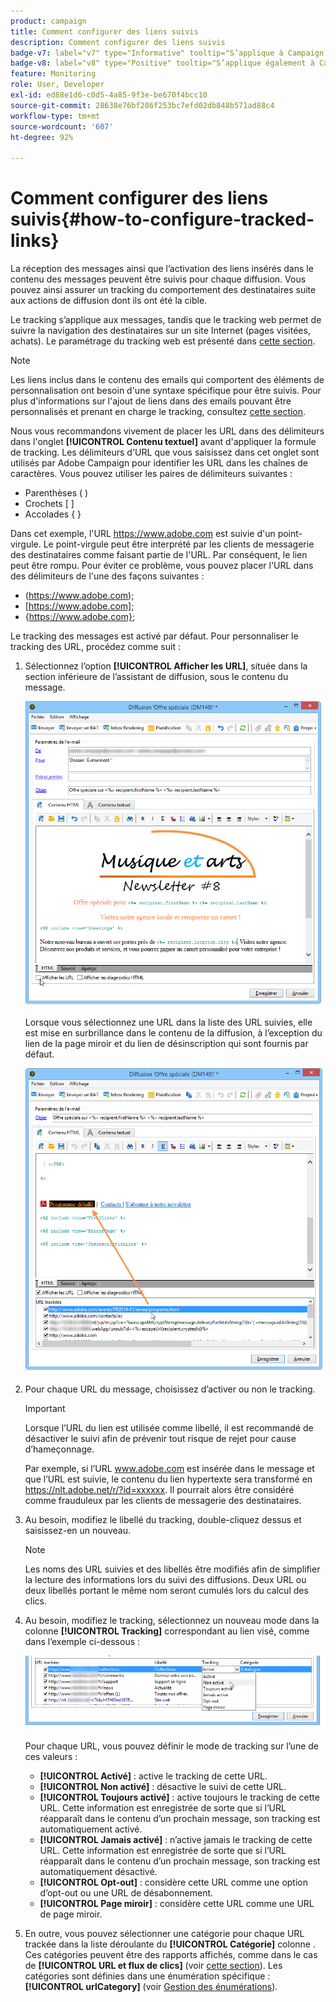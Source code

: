 ```yaml
---
product: campaign
title: Comment configurer des liens suivis
description: Comment configurer des liens suivis
badge-v7: label="v7" type="Informative" tooltip="S’applique à Campaign Classic v7"
badge-v8: label="v8" type="Positive" tooltip="S’applique également à Campaign v8"
feature: Monitoring
role: User, Developer
exl-id: ed88e1d6-c0d5-4a85-9f3e-be670f4bcc10
source-git-commit: 28638e76bf286f253bc7efd02db848b571ad88c4
workflow-type: tm+mt
source-wordcount: '607'
ht-degree: 92%

---
```


# Comment configurer des liens suivis{#how-to-configure-tracked-links}



La réception des messages ainsi que l’activation des liens insérés dans le contenu des messages peuvent être suivis pour chaque diffusion. Vous pouvez ainsi assurer un tracking du comportement des destinataires suite aux actions de diffusion dont ils ont été la cible.

Le tracking s’applique aux messages, tandis que le tracking web permet de suivre la navigation des destinataires sur un site Internet (pages visitées, achats). Le paramétrage du tracking web est présenté dans [cette section](../../configuration/using/about-web-tracking.md).

>[!NOTE]
>
>Les liens inclus dans le contenu des emails qui comportent des éléments de personnalisation ont besoin d&#39;une syntaxe spécifique pour être suivis. Pour plus d&#39;informations sur l&#39;ajout de liens dans des emails pouvant être personnalisés et prenant en charge le tracking, consultez [cette section](tracking-personalized-links.md).

Nous vous recommandons vivement de placer les URL dans des délimiteurs dans l&#39;onglet **[!UICONTROL Contenu textuel]** avant d&#39;appliquer la formule de tracking. Les délimiteurs d&#39;URL que vous saisissez dans cet onglet sont utilisés par Adobe Campaign pour identifier les URL dans les chaînes de caractères. Vous pouvez utiliser les paires de délimiteurs suivantes :
* Parenthèses ( )
* Crochets [ ]
* Accolades { }

Dans cet exemple, l&#39;URL https://www.adobe.com est suivie d&#39;un point-virgule. Le point-virgule peut être interprété par les clients de messagerie des destinataires comme faisant partie de l&#39;URL. Par conséquent, le lien peut être rompu. Pour éviter ce problème, vous pouvez placer l&#39;URL dans des délimiteurs de l&#39;une des façons suivantes :
* (https://www.adobe.com);
* [https://www.adobe.com];
* {https://www.adobe.com};

Le tracking des messages est activé par défaut. Pour personnaliser le tracking des URL, procédez comme suit :

1. Sélectionnez l’option **[!UICONTROL Afficher les URL]**, située dans la section inférieure de l’assistant de diffusion, sous le contenu du message.

   ![](assets/s_ncs_user_email_del_display_urls.png)

   Lorsque vous sélectionnez une URL dans la liste des URL suivies, elle est mise en surbrillance dans le contenu de la diffusion, à l’exception du lien de la page miroir et du lien de désinscription qui sont fournis par défaut.

   ![](assets/s_ncs_user_email_del_show_urls.png)

1. Pour chaque URL du message, choisissez d’activer ou non le tracking.

   >[!IMPORTANT]
   >
   >Lorsque l’URL du lien est utilisée comme libellé, il est recommandé de désactiver le suivi afin de prévenir tout risque de rejet pour cause d’hameçonnage.
   >
   >Par exemple, si l’URL www.adobe.com est insérée dans le message et que l’URL est suivie, le contenu du lien hypertexte sera transformé en https://nlt.adobe.net/r/?id=xxxxxx. Il pourrait alors être considéré comme frauduleux par les clients de messagerie des destinataires.

1. Au besoin, modifiez le libellé du tracking, double-cliquez dessus et saisissez-en un nouveau.

   >[!NOTE]
   >
   >Les noms des URL suivies et des libellés être modifiés afin de simplifier la lecture des informations lors du suivi des diffusions. Deux URL ou deux libellés portant le même nom seront cumulés lors du calcul des clics.

1. Au besoin, modifiez le tracking, sélectionnez un nouveau mode dans la colonne **[!UICONTROL Tracking]** correspondant au lien visé, comme dans l’exemple ci-dessous :

   ![](assets/s_ncs_user_select_tracking_mode.png)

   Pour chaque URL, vous pouvez définir le mode de tracking sur l’une de ces valeurs :

   * **[!UICONTROL Activé]** : active le tracking de cette URL.
   * **[!UICONTROL Non activé]** : désactive le suivi de cette URL.
   * **[!UICONTROL Toujours activé]** : active toujours le tracking de cette URL. Cette information est enregistrée de sorte que si l’URL réapparaît dans le contenu d’un prochain message, son tracking est automatiquement activé.
   * **[!UICONTROL Jamais activé]** : n’active jamais le tracking de cette URL. Cette information est enregistrée de sorte que si l’URL réapparaît dans le contenu d’un prochain message, son tracking est automatiquement désactivé.
   * **[!UICONTROL Opt-out]** : considère cette URL comme une option d’opt-out ou une URL de désabonnement.
   * **[!UICONTROL Page miroir]** : considère cette URL comme une URL de page miroir.

1. En outre, vous pouvez sélectionner une catégorie pour chaque URL trackée dans la liste déroulante du **[!UICONTROL Catégorie]** colonne . Ces catégories peuvent être des rapports affichés, comme dans le cas de **[!UICONTROL URL et flux de clics]** (voir [cette section](../../reporting/using/reports-on-deliveries.md#urls-and-click-streams)). Les catégories sont définies dans une énumération spécifique : **[!UICONTROL urlCategory]** (voir [Gestion des énumérations](../../platform/using/managing-enumerations.md)).
